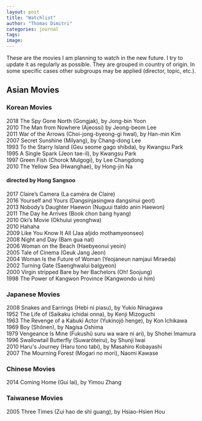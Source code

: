```yaml
---
layout: post
title: "Watchlist"
author: "Thomas Dimitri"
categories: journal
tags:
image:
---
```


These are the movies I am planning to watch in the new future. I try to update it as regularly as possible. They are grouped in country of origin. In some specific cases other subgroups may be applied (director, topic, etc.).

## Asian Movies
### Korean Movies
2018 The Spy Gone North (Gongjak), by Jong-bin Yoon  
2010 The Man from Nowhere (Ajeossi) by Jeong-beom Lee  
2011 War of the Arrows (Choi-jong-byeong-gi hwal), by Han-min Kim  
2007 Secret Sunshine (Milyang), by Chang-dong Lee  
1993 To the Starry Island (Geu seome gago shibda), by Kwangsu Park  
1995 A Single Spark (Jeon tae-il), by Kwangsu Park  
1997 Green Fish (Chorok Mulgogi), by Lee Changdong  
2010 The Yellow Sea (Hwanghae), by Hong-jin Na  


#### directed by Hong Sangsoo
2017 Claire’s Camera (La caméra de Claire)  
2016 Yourself and Yours (Dangsinjasingwa dangsinui geot)  
2013 Nobody’s Daughter Haewon (Nuguui ttaldo anin Haewon)  
2011 The Day he Arrives (Book chon bang hyang)  
2010 Oki’s Movie (Okhuiui yeonghwa)  
2010 Hahaha  
2009 Like You Know It All (Jaa aljido mothamyeonseo)  
2008 Night and Day (Bam gua nat)  
2006 Woman on the Beach (Haebyeonui yeoin)  
2005 Tale of Cinema (Geuk Jang Jeon)  
2004 Woman Is the Future of Woman (Yeojaneun namjaui Miraeda)  
2002 Turning Gate (Saenghwalui balgyeon)  
2000 Virgin stripped Bare by her Bachelors (Oh! Soojung)  
1998 The Power of Kangwon Province (Kangwondo ui him)  



### Japanese Movies
2008 Snakes and Earrings (Hebi ni piasu), by Yukio Ninagawa  
1952 The Life of  (Saikaku ichidai onna), by Kenji Mizoguchi  
1963 The Revenge of a Kabuki Actor (Yukinojô henge), by Kon Ichikawa  
1969 Boy (Shônen), by Nagisa Oshima  
1979 Vengeance Is Mine (Fukushû suru wa ware ni ari), by Shohei Imamura  
1996 Swallowtail Butterfly (Suwarôteiru), by Shunji Iwai  
2010 Haru's Journey (Haru tono tabi), by Masahiro Kobayashi  
2007 The Mourning Forest (Mogari no mori), Naomi Kawase  

### Chinese Movies
2014 Coming Home (Gui lai), by Yimou Zhang  

### Taiwanese Movies
2005 Three Times (Zui hao de shi guang), by Hsiao-Hsien Hou  
